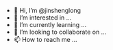 - 👋 Hi, I’m @jinshenglong
- 👀 I’m interested in ...
- 🌱 I’m currently learning ...
- 💞️ I’m looking to collaborate on ...
- 📫 How to reach me ...

<!---
jinshenglong/jinshenglong is a ✨ special ✨ repository because its `README.md` (this file) appears on your GitHub profile.
You can click the Preview link to take a look at your changes.
--->

